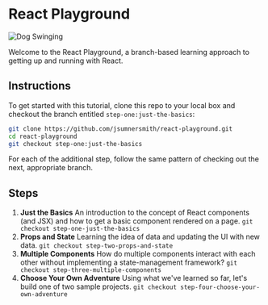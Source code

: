 # React Playground
![Dog Swinging](https://media.giphy.com/media/6Rxl284DsjF8A/giphy.gif)

Welcome to the React Playground, a branch-based learning approach to getting up and running with React.

## Instructions
To get started with this tutorial, clone this repo to your local box and checkout the branch entitled `step-one:just-the-basics`:
```bash
git clone https://github.com/jsumnersmith/react-playground.git
cd react-playground
git checkout step-one:just-the-basics
```
For each of the additional step, follow the same pattern of checking out the next, appropriate branch.

## Steps
1. **Just the Basics** An introduction to the concept of React components (and JSX) and how to get a basic component rendered on a page. `git checkout step-one-just-the-basics`
2. **Props and State** Learning the idea of data and updating the UI with new data. `git checkout step-two-props-and-state`
3. **Multiple Components** How do multiple components interact with each other without implementing a state-management framework? `git checkout step-three-multiple-components`
4. **Choose Your Own Adventure** Using what we've learned so far, let's build one of two sample projects. `git checkout step-four-choose-your-own-adventure`
